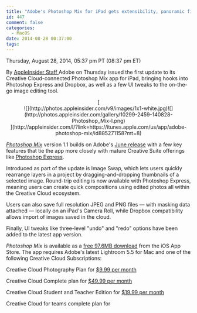 ```yaml
---
title: "Adobe's Photoshop Mix for iPad gets extensibility, panoramic file support, more in update"
id: 447
comment: false
categories:
  - MacOS
date: 2014-08-28 00:37:00
tags:
---
```


<div readability="40">

 Thursday, August 28, 2014, 05:37 pm PT (08:37 pm ET) 

 By [AppleInsider Staff ](mailto:news@appleinsider.com)
<span>Adobe on Thursday issued the first update to its Creative Cloud-connected Photoshop Mix app for iPad, bringing hooks into Photoshop Express and Dropbox, as well as a few UI tweaks to the on-the-go image editing tool. 

</span>

<div align="center">[
<div>![](http://photos.appleinsider.com/v9/images/1x1-white.jpg)<noscript>![](http://photos.appleinsider.com/gallery/10299-2459-140828-Photoshop_Mix-l.png)</noscript></div>](http://appleinsider.com/l/?link=https://itunes.apple.com/us/app/adobe-photoshop-mix/id885271158?mt=8)

<span></span></div>

[_Photoshop Mix_](http://appleinsider.com/l/?link=https://itunes.apple.com/us/app/adobe-photoshop-mix/id885271158?mt=8) version 1.1 builds on Adobe's [June release](http://appleinsider.com/articles/14/06/18/hands-on-adobes-lightroom-for-iphone-photoshop-mix-for-ipad-take-powerful-image-editing-mobile) with a few key features that tie the app more closely with mature Creative Suite offerings like [Photoshop Express](http://appleinsider.com/articles/13/09/13/photoshop-express-gets-new-filters-chrome-ios-learns-pronouns). 

Introduced as part of the update is Image Swap, which lets users quickly rearrange layers in a project by dragging-and-dropping thumbnails of a selected image. Round-trip editing is now available with Photoshop Express, meaning users can create quick compositions using edited photos all within the Creative Cloud ecosystem.

Users can also save full resolution JPEG and PNG files — with masking data attached — locally on an iPad's Camera Roll, while Dropbox compatibility allows import of images saved in the cloud.

Finally, UI tweaks like three-level "undo" and "redo" options have been added to the latest app version. 

_Photoshop Mix_ is available as a [free 97.6MB download](http://appleinsider.com/l/?link=https://itunes.apple.com/us/app/adobe-photoshop-mix/id885271158?mt=8) from the iOS App Store. The app requires Adobe's latest Lightroom 5.5 for Mac and one of the following Creative Cloud Subscriptions:

Creative Cloud Photography Plan for [$9.99 per month](http://www.kqzyfj.com/click-7257876-10503029?url=https%3A%2F%2Fcreative.adobe.com%2Fplans)

 Creative Cloud Complete plan for [$49.99 per month](http://www.kqzyfj.com/click-7257876-10503029?url=https%3A%2F%2Fcreative.adobe.com%2Fplans)

 Creative Cloud Student and Teacher Edition for [$19.99 per month](http://www.kqzyfj.com/click-7257876-10503029?url=https%3A%2F%2Fcreative.adobe.com%2Fplans)

 Creative Cloud for teams complete plan for [](http://www.kqzyfj.com/click-7257876-10503029?url=https%3A%2F%2Fcreative.adobe.com%2Fplans)
</div>